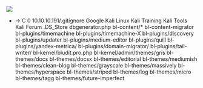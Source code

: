 ![](Maszyny/Linux/Blunder/Pasted%20image%2020210912195844.png)

+ → C
0 10.10.10.191/.gitignore
Google Kali Linux Kali Training Kali Tools Kali Forum
.DS_Store
dbgenerator.php
bl-content/*
bl-content-migrator
bl-plugins/timemachine
bl-plugins/timemachine-X
bl-plugins/discovery
bl-plugins/updater
bl-plugins/medium-editor
bl-plugins/quill
bl-plugins/yandex-metrica/
bl-plugins/domain-migrator/
bl-plugins/tail-writer/
bl-kernel/bludit.pro.php
bl-kernel/admin/themes/gris
bl-themes/docs
bl-themes/docsx
bl-themes/editorial
bl-themes/mediumish
bl-themes/clean-blog
bl-themes/grayscale
bl-themes/massively
bl-themes/hyperspace
bl-themes/striped
bl-themes/log
bl-themes/micro
bl-themes/tagg
bl-themes/future-imperfect
